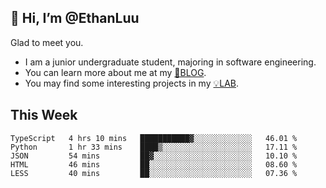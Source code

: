 ## 👋 Hi, I’m @EthanLuu

Glad to meet you.

- I am a junior undergraduate student, majoring in software engineering.
- You can learn more about me at my [📝BLOG](https://blog.ethanloo.cn).
- You may find some interesting projects in my [💡LAB](https://lab.ethanloo.cn).

## This Week
<!--START_SECTION:waka-->
```text
TypeScript   4 hrs 10 mins   ███████████▓░░░░░░░░░░░░░   46.01 % 
Python       1 hr 33 mins    ████▒░░░░░░░░░░░░░░░░░░░░   17.11 % 
JSON         54 mins         ██▓░░░░░░░░░░░░░░░░░░░░░░   10.10 % 
HTML         46 mins         ██░░░░░░░░░░░░░░░░░░░░░░░   08.60 % 
LESS         40 mins         ██░░░░░░░░░░░░░░░░░░░░░░░   07.36 % 
```
<!--END_SECTION:waka-->
